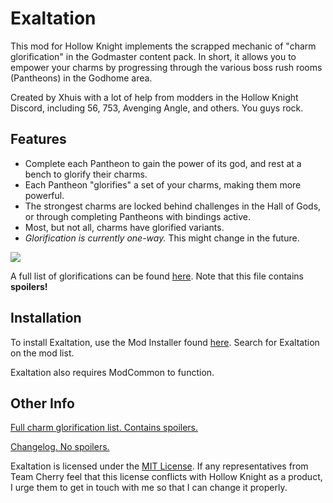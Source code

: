 # Exaltation

This mod for Hollow Knight implements the scrapped mechanic of "charm glorification" in the Godmaster content pack. In short, it allows you to empower your charms by progressing through the various boss rush rooms (Pantheons) in the Godhome area.

Created by Xhuis with a lot of help from modders in the Hollow Knight Discord, including 56, 753, Avenging Angle, and others. You guys rock.

## Features

* Complete each Pantheon to gain the power of its god, and rest at a bench to glorify their charms.
* Each Pantheon "glorifies" a set of your charms, making them more powerful.
* The strongest charms are locked behind challenges in the Hall of Gods, or through completing Pantheons with bindings active.
* Most, but not all, charms have glorified variants.
* *Glorification is currently one-way.* This might change in the future.

![](https://i.imgur.com/SFrBFlq.png)

A full list of glorifications can be found [here](https://github.com/Xhuis/Exaltation/blob/master/CHARM_LIST.md). Note that this file contains **spoilers!**

## Installation

To install Exaltation, use the Mod Installer found [here](https://radiance.host/mods/ModInstaller.exe). Search for Exaltation on the mod list.

Exaltation also requires ModCommon to function.

## Other Info

[Full charm glorification list. Contains spoilers.](https://github.com/Xhuis/Exaltation/blob/master/CHARM_LIST.md)

[Changelog. No spoilers.](https://github.com/Xhuis/Exaltation/blob/master/CHANGELOG.md)

Exaltation is licensed under the [MIT License](https://github.com/Xhuis/Exaltation/blob/master/LICENSE.md). If any representatives from Team Cherry feel that this license conflicts with Hollow Knight as a product, I urge them to get in touch with me so that I can change it properly.
